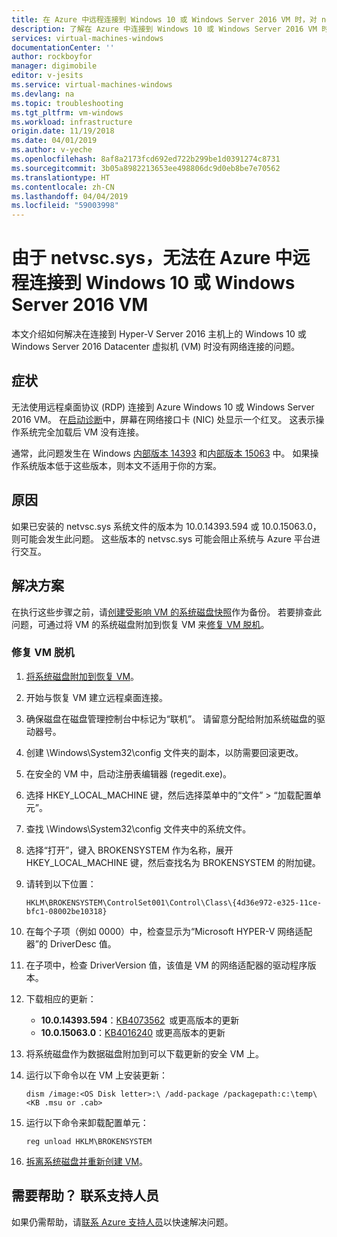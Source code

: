 ```yaml
---
title: 在 Azure 中远程连接到 Windows 10 或 Windows Server 2016 VM 时，对 netvsc.sys 问题进行故障排除 | Azure
description: 了解在 Azure 中连接到 Windows 10 或 Windows Server 2016 VM 时如何对与 netsvc.sys 相关的 RDP 问题进行故障排除。
services: virtual-machines-windows
documentationCenter: ''
author: rockboyfor
manager: digimobile
editor: v-jesits
ms.service: virtual-machines-windows
ms.devlang: na
ms.topic: troubleshooting
ms.tgt_pltfrm: vm-windows
ms.workload: infrastructure
origin.date: 11/19/2018
ms.date: 04/01/2019
ms.author: v-yeche
ms.openlocfilehash: 8af8a2173fcd692ed722b299be1d0391274c8731
ms.sourcegitcommit: 3b05a8982213653ee498806dc9d0eb8be7e70562
ms.translationtype: HT
ms.contentlocale: zh-CN
ms.lasthandoff: 04/04/2019
ms.locfileid: "59003998"
---
```

# <a name="cannot-connect-remotely-to-a-windows-10-or-windows-server-2016-vm-in-azure-because-of-netvscsys"></a>由于 netvsc.sys，无法在 Azure 中远程连接到 Windows 10 或 Windows Server 2016 VM

本文介绍如何解决在连接到 Hyper-V Server 2016 主机上的 Windows 10 或 Windows Server 2016 Datacenter 虚拟机 (VM) 时没有网络连接的问题。

## <a name="symptoms"></a>症状

无法使用远程桌面协议 (RDP) 连接到 Azure Windows 10 或 Windows Server 2016 VM。 在[启动诊断](boot-diagnostics.md)中，屏幕在网络接口卡 (NIC) 处显示一个红叉。 这表示操作系统完全加载后 VM 没有连接。

通常，此问题发生在 Windows [内部版本 14393](https://support.microsoft.com/help/4093120/) 和[内部版本 15063](https://support.microsoft.com/help/4015583/) 中。 如果操作系统版本低于这些版本，则本文不适用于你的方案。 

<!-- Not Available on  [the Serial Access Console feature](serial-console-windows.md)-->

## <a name="cause"></a>原因

如果已安装的 netvsc.sys 系统文件的版本为 10.0.14393.594 或 10.0.15063.0，则可能会发生此问题。 这些版本的 netvsc.sys 可能会阻止系统与 Azure 平台进行交互。

## <a name="solution"></a>解决方案

在执行这些步骤之前，请[创建受影响 VM 的系统磁盘快照](../windows/snapshot-copy-managed-disk.md)作为备份。 若要排查此问题，可通过将 VM 的系统磁盘附加到恢复 VM 来[修复 VM 脱机](#repair-the-vm-offline)。

<!--Not Available on Serial Console-->
<!-- Not Available on ### Use the Serial Console-->
### <a name="repair-the-vm-offline"></a>修复 VM 脱机

1. [将系统磁盘附加到恢复 VM](../windows/troubleshoot-recovery-disks-portal.md)。

2. 开始与恢复 VM 建立远程桌面连接。

3. 确保磁盘在磁盘管理控制台中标记为“联机”。 请留意分配给附加系统磁盘的驱动器号。

4. 创建 \Windows\System32\config 文件夹的副本，以防需要回滚更改。

5. 在安全的 VM 中，启动注册表编辑器 (regedit.exe)。

6. 选择 HKEY_LOCAL_MACHINE 键，然后选择菜单中的“文件” > “加载配置单元”。

7. 查找 \Windows\System32\config 文件夹中的系统文件。

8. 选择“打开”，键入 BROKENSYSTEM 作为名称，展开 HKEY_LOCAL_MACHINE 键，然后查找名为 BROKENSYSTEM 的附加键。

9. 请转到以下位置：

   ```
   HKLM\BROKENSYSTEM\ControlSet001\Control\Class\{4d36e972-e325-11ce-bfc1-08002be10318}
   ```

10. 在每个子项（例如 0000）中，检查显示为“Microsoft HYPER-V 网络适配器”的 DriverDesc 值。

11. 在子项中，检查 DriverVersion 值，该值是 VM 的网络适配器的驱动程序版本。

12. 下载相应的更新：

    - **10.0.14393.594**：[KB4073562](https://support.microsoft.com/help/4073562)  或更高版本的更新
    - **10.0.15063.0**：[KB4016240](https://support.microsoft.com/help/4016240) 或更高版本的更新

13. 将系统磁盘作为数据磁盘附加到可以下载更新的安全 VM 上。

14. 运行以下命令以在 VM 上安装更新：

    ```
    dism /image:<OS Disk letter>:\ /add-package /packagepath:c:\temp\<KB .msu or .cab>
    ```

15. 运行以下命令来卸载配置单元：

    ```
    reg unload HKLM\BROKENSYSTEM
    ```

16. [拆离系统磁盘并重新创建 VM](../windows/troubleshoot-recovery-disks-portal.md)。

## <a name="need-help-contact-support"></a>需要帮助？ 联系支持人员

如果仍需帮助，请[联系 Azure 支持人员](https://support.azure.cn/zh-cn/support/support-azure/)以快速解决问题。

<!-- Update_Description: wording update-->